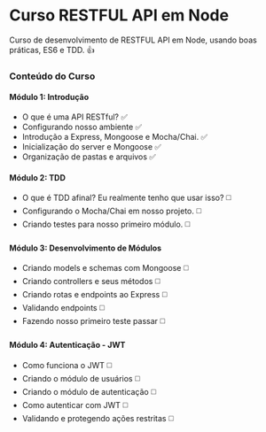 # Curso RESTFUL API em Node
Curso de desenvolvimento de RESTFUL API em Node, usando boas práticas, ES6 e TDD.  :+1:

### Conteúdo do Curso

#### Módulo 1: Introdução
- O que é uma API RESTful? :white_check_mark:
- Configurando nosso ambiente :white_check_mark:
- Introdução a Express, Mongoose e Mocha/Chai. :white_check_mark:
- Inicialização do server e Mongoose :white_check_mark:
- Organização de pastas e arquivos :white_check_mark:

#### Módulo 2: TDD
- O que é TDD afinal? Eu realmente tenho que usar isso? :white_medium_square:
- Configurando o Mocha/Chai em nosso projeto. :white_medium_square:
- Criando testes para nosso primeiro módulo. :white_medium_square:

#### Módulo 3: Desenvolvimento de Módulos
- Criando models e schemas com Mongoose :white_medium_square:
- Criando controllers e seus métodos :white_medium_square:
- Criando rotas e endpoints ao Express :white_medium_square:
- Validando endpoints :white_medium_square:
- Fazendo nosso primeiro teste passar :white_medium_square:

#### Módulo 4: Autenticação - JWT
- Como funciona o JWT :white_medium_square:
- Criando o módulo de usuários :white_medium_square:
- Criando o módulo de autenticação :white_medium_square:
- Como autenticar com JWT :white_medium_square:
- Validando e protegendo ações restritas :white_medium_square:
